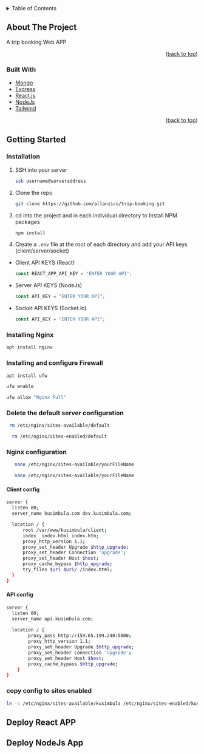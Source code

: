 <div id="top"></div>

<!-- TABLE OF CONTENTS -->
<details>
  <summary>Table of Contents</summary>
  <ol>
    <li>
      <a href="#about-the-project">About The Project</a>
      <ul>
        <li><a href="#built-with">Built With</a></li>
      </ul>
    </li>
    <li>
      <a href="#getting-started">Getting Started</a>
      <ul>
        <li><a href="#prerequisites">Prerequisites</a></li>
        <li><a href="#installation">Installation</a></li>
      </ul>
    </li>
    <li><a href="#usage">Usage</a></li>
    <li><a href="#roadmap">Roadmap</a></li>
    <li><a href="#contributing">Contributing</a></li>
    <li><a href="#license">License</a></li>
    <li><a href="#contact">Contact</a></li>
    <li><a href="#acknowledgments">Acknowledgments</a></li>
  </ol>
</details>

<!-- ABOUT THE PROJECT -->

## About The Project

A trip booking Web APP

<p align="right">(<a href="#top">back to top</a>)</p>

### Built With

- [Mongo](https://www.mongodb.com/)
- [Express](https://expressjs.com/)
- [React.js](https://reactjs.org/)
- [NodeJs](https://nodejs.org/en/)
- [Tailwind](https://tailwindcss.com/)

<p align="right">(<a href="#top">back to top</a>)</p>

<!-- GETTING STARTED -->

## Getting Started

### Installation

1. SSH into your server
   ```sh
   ssh username@serveraddress
   ```
2. Clone the repo
   ```sh
   git clone https://github.com/allanzico/trip-booking.git
   ```
3. cd into the project and in each individual directory to Install NPM packages
   ```sh
   npm install
   ```
4. Create a `.env` file at the root of each directory and add your API keys (client/server/socket)

- Client API KEYS (React)
  ```js
  const REACT_APP_API_KEY = "ENTER YOUR API";
  ```
- Server API KEYS (NodeJs)
  ```js
  const API_KEY = "ENTER YOUR API";
  ```
- Socket API KEYS (Socket.io)
  ```js
  const API_KEY = "ENTER YOUR API";
  ```

<!-- SERVER CONFIGURATION -->

### Installing Nginx

```sh
apt install nginx
```

### Installing and configure Firewall

```sh
apt install ufw
```

```sh
ufw enable
```

```sh
ufw allow "Nginx Full"
```

### Delete the default server configuration

```sh
 rm /etc/nginx/sites-available/default
```

```sh
  rm /etc/nginx/sites-enabled/default
```

### Nginx configuration

```sh
   nano /etc/nginx/sites-available/yourFileName
```

```sh
   nano /etc/nginx/sites-available/yourFileName
```
#### Client config
```sh
server {
  listen 80;
  server_name kusimbula.com dev.kusimbula.com;

  location / {
      root /var/www/kusimbula/client;
      index  index.html index.htm;
      proxy_http_version 1.1;
      proxy_set_header Upgrade $http_upgrade;
      proxy_set_header Connection 'upgrade';
      proxy_set_header Host $host;
      proxy_cache_bypass $http_upgrade;
      try_files $uri $uri/ /index.html;
  } 
}
```
#### API config
```sh
server {
  listen 80;
  server_name api.kusimbula.com;
  
  location / {
        proxy_pass http://159.65.199.240:5000;
        proxy_http_version 1.1;
        proxy_set_header Upgrade $http_upgrade;
        proxy_set_header Connection 'upgrade';
        proxy_set_header Host $host;
        proxy_cache_bypass $http_upgrade;
    } 
}
```
### copy config to sites enabled
```sh
ln -s /etc/nginx/sites-available/kusimbula /etc/nginx/sites-enabled/kusimbula
```
## Deploy React APP

## Deploy NodeJs App
